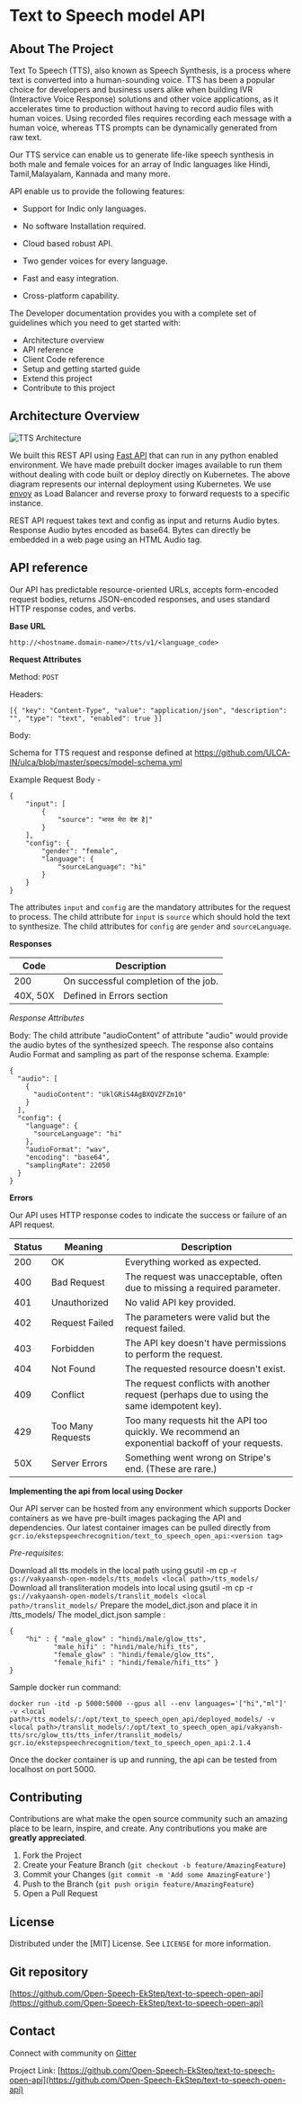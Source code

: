 # Text to Speech model API


<!-- ABOUT THE PROJECT -->
## About The Project

Text To Speech (TTS), also known as Speech Synthesis, is a process where text is converted into a human-sounding voice. TTS has been a popular choice for developers and business users alike when building IVR (Interactive Voice Response) solutions and other voice applications, as it accelerates time to production without having to record audio files with human voices. Using recorded files requires recording each message with a human voice, whereas TTS prompts can be dynamically generated from raw text.

Our TTS service can enable us to generate life-like speech synthesis in both male and female voices for an array of Indic languages like Hindi, Tamil,Malayalam, Kannada and many more.

API enable us to provide the following features:

* Support for Indic only languages.

* No software Installation required.

* Cloud based robust API.

* Two gender voices for every language.

* Fast and easy integration.

* Cross-platform capability.

The Developer documentation provides you with a complete set of guidelines which you need to get started with:

* Architecture overview
* API reference  
* Client Code reference
* Setup and getting started guide
* Extend this project
* Contribute to this project

## Architecture Overview

![TTS Architecture](img/tts_api.png)

We built this REST API using [Fast API](https://fastapi.tiangolo.com/) that can run in any python enabled environment. We have made prebuilt docker images available to run them without dealing with code built or deploy directly on Kubernetes. The above diagram represents our internal deployment using Kubernetes. We use [envoy](https://www.envoyproxy.io/) as Load Balancer and reverse proxy to forward requests to a specific instance.

REST API request takes text and config as input and returns Audio bytes. Response Audio bytes encoded as base64. Bytes can directly be embedded in a web page using an HTML Audio tag.

## API reference

Our API has predictable resource-oriented URLs, accepts form-encoded request bodies, returns JSON-encoded responses, and uses standard HTTP response codes, and verbs.

**Base URL**
```
http://<hostname.domain-name>/tts/v1/<language_code>
```
**Request Attributes**

Method: `POST`

Headers: 

`[{ "key": "Content-Type", "value": "application/json", "description": "", "type": "text", "enabled": true }]`

Body:

Schema for TTS request and response defined at  https://github.com/ULCA-IN/ulca/blob/master/specs/model-schema.yml

Example Request Body -
``` 
{
    "input": [
        {
            "source": "भारत मेरा देश है|"
        }
    ],
    "config": {
        "gender": "female",
        "language": {
            "sourceLanguage": "hi"
        }
    }
} 
```

The attributes `input` and `config` are the mandatory attributes for the request to process.
The child attribute for `input` is `source` which should hold the text to synthesize.
The child attributes for `config` are `gender` and `sourceLanguage`.

**Responses**


| Code | Description                          |
|------|--------------------------------------|
| 200  | On successful completion of the job. |
| 40X, 50X  | Defined in Errors section |


*Response Attributes*

Body:
The child attribute "audioContent" of attribute "audio" would provide the audio bytes of the synthesized speech.
The response also contains Audio Format and sampling as part of the response schema.
Example:
```
{
  "audio": [
    {
      "audioContent": "UklGRiS4AgBXQVZFZm10"
    }
  ],
  "config": {
    "language": {
      "sourceLanguage": "hi"
    },
    "audioFormat": "wav",
    "encoding": "base64",
    "samplingRate": 22050
  }
}
```


**Errors**

Our API uses HTTP response codes to indicate the success or failure of an API request.

| Status| Meaning                           | Description                                                                                           |
|-------|-----------------------------------|-------------------------------------------------------------------------------------------------------|
| 200 	|  OK                            	| Everything worked as expected.                                                                     	|
| 400 	|  Bad Request                   	| The request was unacceptable, often due to missing a required parameter.                           	|
| 401 	|  Unauthorized                  	| No valid API key provided.                                                                         	|
| 402 	|  Request Failed                	| The parameters were valid but the request failed.                                                  	|
| 403 	|  Forbidden                     	| The API key doesn't have permissions to perform the request.                                       	|
| 404 	|  Not Found                     	| The requested resource doesn't exist.                                                              	|
| 409 	|  Conflict                      	| The request conflicts with another request (perhaps due to using the same   idempotent key).       	|
| 429 	|  Too Many Requests             	| Too many requests hit the API too quickly. We recommend an exponential   backoff of your requests. 	|
| 50X 	|  Server Errors                 	| Something went wrong on Stripe's end. (These are rare.)                                            	|


**Implementing the api from local using Docker**

Our API server can be hosted from any environment which supports Docker containers as we have pre-built images packaging the API and dependencies.
Our latest container images can be pulled directly from `gcr.io/ekstepspeechrecognition/text_to_speech_open_api:<version tag>`

*Pre-requisites*:

Download all tts models in the local path using gsutil -m cp -r ```gs://vakyaansh-open-models/tts_models <local path>/tts_models/```
Download all transliteration models into local using gsutil -m cp -r ```gs://vakyaansh-open-models/translit_models <local path>/translit_models/```
Prepare the model_dict.json and place it in <local path>/tts_models/
The model_dict.json sample :

```
{ 
    "hi" : { "male_glow" : "hindi/male/glow_tts",
           "male_hifi" : "hindi/male/hifi_tts",
           "female_glow" : "hindi/female/glow_tts",
           "female_hifi" : "hindi/female/hifi_tts" }
}
```


Sample docker run command:

```
docker run -itd -p 5000:5000 --gpus all --env languages='["hi","ml"]' -v <local path>/tts_models/:/opt/text_to_speech_open_api/deployed_models/ -v <local path>/translit_models/:/opt/text_to_speech_open_api/vakyansh-tts/src/glow_tts/tts_infer/translit_models/ gcr.io/ekstepspeechrecognition/text_to_speech_open_api:2.1.4 
```

Once the docker container is up and running, the api can be tested from localhost on port 5000.


## Contributing

Contributions are what make the open source community such an amazing place to be learn, inspire, and create. Any contributions you make are **greatly appreciated**.

1. Fork the Project
2. Create your Feature Branch (`git checkout -b feature/AmazingFeature`)
3. Commit your Changes (`git commit -m 'Add some AmazingFeature'`)
4. Push to the Branch (`git push origin feature/AmazingFeature`)
5. Open a Pull Request

## License

Distributed under the [MIT] License. See `LICENSE` for more information.

## Git repository

[https://github.com/Open-Speech-EkStep/text-to-speech-open-api](https://github.com/Open-Speech-EkStep/text-to-speech-open-api)

## Contact

Connect with community on [Gitter](https://gitter.im/Vakyansh/community?utm_source=share-link&utm_medium=link&utm_campaign=share-link)

Project Link: [https://github.com/Open-Speech-EkStep/text-to-speech-open-api](https://github.com/Open-Speech-EkStep/text-to-speech-open-api)



